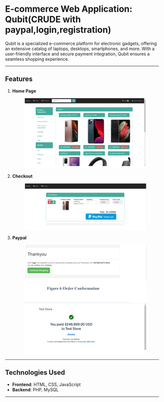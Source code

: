 # E-commerce Web Application: Qubit(CRUDE with paypal,login,registration)

Qubit is a specialized e-commerce platform for electronic gadgets, offering an extensive catalog of laptops, desktops, smartphones, and more. With a user-friendly interface and secure payment integration, Qubit ensures a seamless shopping experience.

---

## Features

1. **Home Page**  
   <p align="center">
      <img src="./screenshots/1.png" alt="Main page" width="400">
   </p>
   

2. **Checkout**  
   <p align="center">
      <img src="./screenshots/2.png" alt="Cart" width="400">
   </p>
  

3. **Paypal**  
   <p align="center">
      <img src="./screenshots/3.png" alt="Paypal" width="400">
   </p>

---

## Technologies Used
- **Frontend**: HTML, CSS, JavaScript  
- **Backend**: PHP, MySQL  




---


